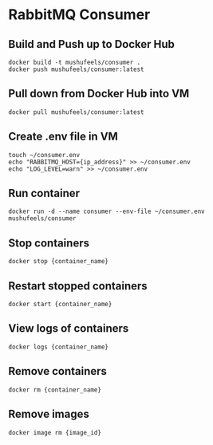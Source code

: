 # RabbitMQ Consumer

## Build and Push up to Docker Hub
```
docker build -t mushufeels/consumer .
docker push mushufeels/consumer:latest
```

## Pull down from Docker Hub into VM
```
docker pull mushufeels/consumer:latest
```

## Create .env file in VM
```
touch ~/consumer.env
echo "RABBITMQ_HOST={ip_address}" >> ~/consumer.env
echo "LOG_LEVEL=warn" >> ~/consumer.env
```

## Run container
```
docker run -d --name consumer --env-file ~/consumer.env mushufeels/consumer
```

## Stop containers
```
docker stop {container_name}
```

## Restart stopped containers
```
docker start {container_name}
```

## View logs of containers
```
docker logs {container_name}
```

## Remove containers
```
docker rm {container_name}
```

## Remove images
```
docker image rm {image_id}
```